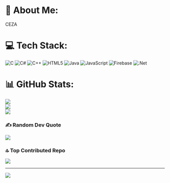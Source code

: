 # 💫 About Me:
CEZA


# 💻 Tech Stack:
![C](https://img.shields.io/badge/c-%2300599C.svg?style=for-the-badge&logo=c&logoColor=white) ![C#](https://img.shields.io/badge/c%23-%23239120.svg?style=for-the-badge&logo=csharp&logoColor=white) ![C++](https://img.shields.io/badge/c++-%2300599C.svg?style=for-the-badge&logo=c%2B%2B&logoColor=white) ![HTML5](https://img.shields.io/badge/html5-%23E34F26.svg?style=for-the-badge&logo=html5&logoColor=white) ![Java](https://img.shields.io/badge/java-%23ED8B00.svg?style=for-the-badge&logo=openjdk&logoColor=white) ![JavaScript](https://img.shields.io/badge/javascript-%23323330.svg?style=for-the-badge&logo=javascript&logoColor=%23F7DF1E) ![Firebase](https://img.shields.io/badge/firebase-%23039BE5.svg?style=for-the-badge&logo=firebase) ![.Net](https://img.shields.io/badge/.NET-5C2D91?style=for-the-badge&logo=.net&logoColor=white)
# 📊 GitHub Stats:
![](https://github-readme-stats.vercel.app/api?username=KaplanBedwars&theme=dark&hide_border=false&include_all_commits=true&count_private=true)<br/>
![](https://github-readme-streak-stats.herokuapp.com/?user=KaplanBedwars&theme=dark&hide_border=false)<br/>
![](https://github-readme-stats.vercel.app/api/top-langs/?username=KaplanBedwars&theme=dark&hide_border=false&include_all_commits=true&count_private=true&layout=compact)

### ✍️ Random Dev Quote
![](https://quotes-github-readme.vercel.app/api?type=horizontal&theme=dark)

### 🔝 Top Contributed Repo
![](https://github-contributor-stats.vercel.app/api?username=KaplanBedwars&limit=5&theme=dark&combine_all_yearly_contributions=true)

---
[![](https://visitcount.itsvg.in/api?id=KaplanBedwars&icon=0&color=0)](https://visitcount.itsvg.in)

<!-- Proudly created with GPRM ( https://gprm.itsvg.in ) -->
